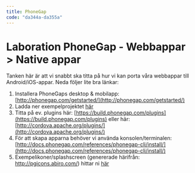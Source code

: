 ```yaml
---
title: PhoneGap
code: "da344a-da355a"
---
```


# Laboration PhoneGap - Webbappar > Native appar

Tanken här är att vi snabbt ska titta på hur vi kan porta våra webbappar till Android/iOS-appar. Neda följer lite bra länkar:

1. Installera PhoneGaps desktop & mobilapp: [http://phonegap.com/getstarted/](http://phonegap.com/getstarted/)
2. Ladda ner exempelprojektet [här](15/15.zip)
3. Titta på ev. plugins här: [https://build.phonegap.com/plugins](https://build.phonegap.com/plugins) eller här: [http://cordova.apache.org/plugins/](http://cordova.apache.org/plugins/)
4. För att skapa apparna behöver vi använda konsolen/terminalen: [http://docs.phonegap.com/references/phonegap-cli/install/](http://docs.phonegap.com/references/phonegap-cli/install/)
5. Exempelikoner/splashscreen (genererade härifrån: http://pgicons.abiro.com/) hittar ni [här](http://ddwap.mah.se/tsanti/chuckIcons.zip)
